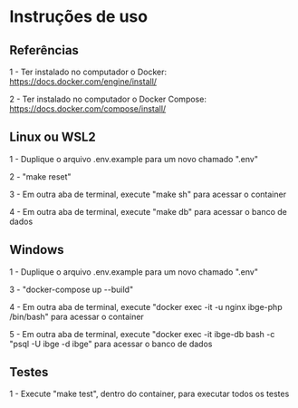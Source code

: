 # Instruções de uso

## Referências

1 - Ter instalado no computador o Docker: https://docs.docker.com/engine/install/

2 - Ter instalado no computador o Docker Compose: https://docs.docker.com/compose/install/

## Linux ou WSL2

1 - Duplique o arquivo .env.example para um novo chamado ".env"

2 - "make reset"

3 - Em outra aba de terminal, execute "make sh" para acessar o container

4 - Em outra aba de terminal, execute "make db" para acessar o banco de dados

## Windows

1 - Duplique o arquivo .env.example para um novo chamado ".env"

3 - "docker-compose up --build"

4 - Em outra aba de terminal, execute "docker exec -it -u nginx ibge-php /bin/bash" para acessar o container

5 - Em outra aba de terminal, execute "docker exec -it ibge-db bash -c "psql -U ibge -d ibge" para acessar o banco de dados

## Testes

1 - Execute "make test", dentro do container, para executar todos os testes
